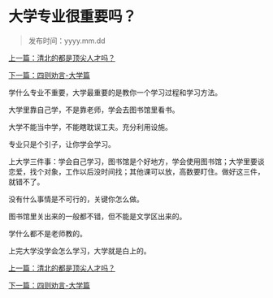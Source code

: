 # 大学专业很重要吗？

> 发布时间：yyyy.mm.dd 

[上一篇：清北的都是顶尖人才吗？  ](/education/article60)

[下一篇：四则劝言-大学篇 ](/education/article62)



学什么专业不重要，大学最重要的是教你一个学习过程和学习方法。

大学里靠自己学，不是靠老师，学会去图书馆里看书。

大学不能当中学，不能瞎耽误工夫。充分利用设施。

专业只是个引子，让你学会学习。

上大学三件事：学会自己学习，图书馆是个好地方，学会使用图书馆；大学里要谈恋爱，找个对象，工作以后没时间找；其他课可以放，高数要盯住。做好这三件，就错不了。

没有什么事情是不可行的，关键你怎么做。

图书馆里关出来的一般都不错，但不能是文学区出来的。

学什么都不是老师教的。

上完大学没学会怎么学习，大学就是白上的。



[上一篇：清北的都是顶尖人才吗？  ](/education/article60)

[下一篇：四则劝言-大学篇 ](/education/article62)

